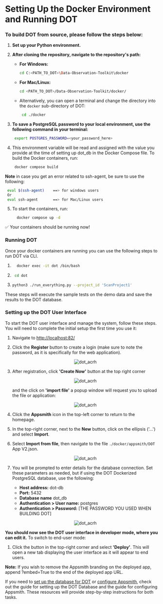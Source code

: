 # Setting Up the Docker Environment and Running DOT
### To build DOT from source, please follow the steps below:
1. **Set up your Python environment.**
2. **After cloning the repository, navigate to the repository's path:**
     - **For Windows:**
       ```bash
       cd C:<PATH_TO_DOT>\Data-Observation-Toolkit\docker
       ```
     - **For Mac/Linux:**
       ```bash
       cd <PATH_TO_DOT>/Data-Observation-Toolkit/docker/
       ```
   - Alternatively, you can open a terminal and change the directory into the `docker` sub-directory of DOT:
        ```bash
         cd ./docker
        ```
3. **To save a PostgreSQL password to your local environment, use the following command in your terminal:**

     ```bash
      export POSTGRES_PASSWORD=<your_password_here>
     ```

4. This environment variable will be read and assigned with the value you provide at the time of setting up dot_db in the Docker Compose file.
    To build the Docker containers, run:

    ```bash
     docker compose build
     ```
**Note** in case you get an error related to ssh-agent, be sure to use the following:

  ```bash
   eval $(ssh-agent)    ==> for windows users
   Or 
   eval ssh-agent       ==> for Mac/Linux users 
  ```

5. To start the containers, run:
   ```bash
     docker compose up -d
     ```
✅ Your containers should be running now!


### Running DOT
Once your docker containers are running you can use the following steps to run DOT via CLI.
1. ```bash
     docker exec -it dot /bin/bash
     ```
2.  ```bash
     cd dot
     ```
3.	 ```bash
     python3 ./run_everything.py --project_id 'ScanProject1'
     ```
These steps will execute the sample tests on the demo data and save the results to the DOT database.


### Setting up the DOT User Interface
To start the DOT user interface and manage the system, follow these steps. You will need to complete the initial setup the first time you use it:
1.	Navigate to [http://localhost:82/](http://localhost:82)
2.	Click the **Register** button to create a login (make sure to note the password, as it is specifically for the web application).

     <figure style="text-align:center;">
      <figcaption></figcaption>
      <img src="https://github.com/wvelebanks/Data-Observation-Toolkit/blob/f5a7a35828a871e5f7b9f6c9d03aee8f6f762d89/images/appsmith_signup.png" alt="dot_acrh" />
    </figure>

3.	After registration, click **'Create Now'**  button  at the top right corner

      <figure style="text-align:center;">
      <figcaption></figcaption>
      <img src="https://github.com/wvelebanks/Data-Observation-Toolkit/blob/f5a7a35828a871e5f7b9f6c9d03aee8f6f762d89/images/importDOTonAppsmith.png" alt="dot_acrh" />
     </figure>

     and the click on **'import file'** a popup window will request you to upload the file or application:

      <figure style="text-align:center;">
      <figcaption></figcaption>
      <img src="https://github.com/wvelebanks/Data-Observation-Toolkit/blob/f5a7a35828a871e5f7b9f6c9d03aee8f6f762d89/images/importappsmithapp.png" alt="dot_acrh" />
     </figure>

4.	Click the **Appsmith** icon in the top-left corner to return to the homepage.
5.	In the top-right corner, next to the **New** button, click on the ellipsis ('...') and select **Import**.
6.	Select **Import from file**, then navigate to the file ```./docker/appsmith/DOT``` App V2.json.

     <figure style="text-align:center;">
      <figcaption></figcaption>
      <img src="https://github.com/wvelebanks/Data-Observation-Toolkit/blob/29960ed70da625ae75a1272286720c77df5171c0/images/importingDOTapptoAppsmith.png" alt="dot_acrh" />
     </figure>

7.	You will be prompted to enter details for the database connection. Set these parameters as needed, but if using the DOT Dockerized PostgreSQL database, use the following:

     - **Host address:** dot-db
     - **Port:** 5432
     - **Database name** dot_db
     - **Authentication > User name:** postgres
     - **Authentication > Password:** [THE PASSWORD YOU USED WHEN BUILDING DOT]

     <figure style="text-align:center;">
      <figcaption></figcaption>
      <img src="https://github.com/wvelebanks/Data-Observation-Toolkit/blob/f3759185cdec418275d1f7c84114234e1aa5d27b/images/DAG_list.png" alt="dot_acrh" />
     </figure>


**You should now see the DOT user interface in developer mode, where you can edit it.**
To switch to end-user mode:

  1.	Click the button in the top-right corner and select **'Deploy'**. This will open a new tab displaying the user interface as it will appear to end users.

**Note:** If you wish to remove the Appsmith branding on the deployed app, append ?embed=True to the end of the deployed app URL.


If you need to [set up the database for DOT](https://github.com/wvelebanks/Data-Observation-Toolkit/blob/b70d3e044858387443698354b0c4253a6b618b17/documentation_DOT/configuringDOTdb.md) or [configure Appsmith](https://github.com/wvelebanks/Data-Observation-Toolkit/blob/d9845f8228bb147af7f28f7a300a68012e9b51ed/documentation_DOT/developingappsmith.md), check out the guide for setting up the DOT Database and the guide for configuring Appsmith. These resources will provide step-by-step instructions for both tasks.